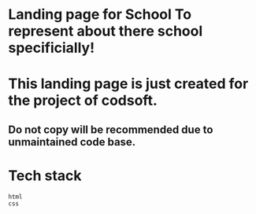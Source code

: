 # Landing page for School To represent about there school specificially!

# This landing page is just created for the project of codsoft.

## Do not copy will be recommended due to unmaintained code base.

# Tech stack 
```
html
css
```
